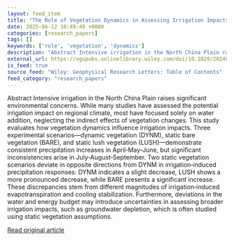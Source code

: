 ```yaml
---
layout: feed_item
title: "The Role of Vegetation Dynamics in Assessing Irrigation Impacts"
date: 2025-06-12 10:49:49 +0000
categories: [research_papers]
tags: []
keywords: ['role', 'vegetation', 'dynamics']
description: "Abstract Intensive irrigation in the North China Plain raises significant environmental concerns"
external_url: https://agupubs.onlinelibrary.wiley.com/doi/10.1029/2024GL114566?af=R
is_feed: true
source_feed: "Wiley: Geophysical Research Letters: Table of Contents"
feed_category: "research_papers"
---
```


Abstract Intensive irrigation in the North China Plain raises significant environmental concerns. While many studies have assessed the potential irrigation impact on regional climate, most have focused solely on water addition, neglecting the indirect effects of vegetation changes. This study evaluates how vegetation dynamics influence irrigation impacts. Three experimental scenarios—dynamic vegetation (DYNM), static bare vegetation (BARE), and static lush vegetation (LUSH)—demonstrate consistent precipitation increases in April‐May‐June, but significant inconsistencies arise in July‐August‐September. Two static vegetation scenarios deviate in opposite directions from DYNM in irrigation‐induced precipitation responses: DYNM indicates a slight decrease, LUSH shows a more pronounced decrease, while BARE presents a significant increase. These discrepancies stem from different magnitudes of irrigation‐induced evapotranspiration and cooling stabilization. Furthermore, deviations in the water and energy budget may introduce uncertainties in assessing broader irrigation impacts, such as groundwater depletion, which is often studied using static vegetation assumptions.

[Read original article](https://agupubs.onlinelibrary.wiley.com/doi/10.1029/2024GL114566?af=R)
